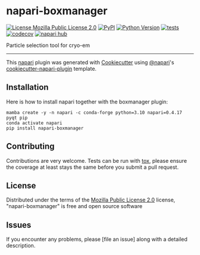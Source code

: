# napari-boxmanager

[![License Mozilla Public License 2.0](https://img.shields.io/pypi/l/napari-boxmanager.svg?color=green)](https://github.com/mstabrin/napari-boxmanager/raw/main/LICENSE)
[![PyPI](https://img.shields.io/pypi/v/napari-boxmanager.svg?color=green)](https://pypi.org/project/napari-boxmanager)
[![Python Version](https://img.shields.io/pypi/pyversions/napari-boxmanager.svg?color=green)](https://python.org)
[![tests](https://github.com/mstabrin/napari-boxmanager/workflows/tests/badge.svg)](https://github.com/mstabrin/napari-boxmanager/actions)
[![codecov](https://codecov.io/gh/mstabrin/napari-boxmanager/branch/main/graph/badge.svg)](https://codecov.io/gh/mstabrin/napari-boxmanager)
[![napari hub](https://img.shields.io/endpoint?url=https://api.napari-hub.org/shields/napari-boxmanager)](https://napari-hub.org/plugins/napari-boxmanager)

Particle selection tool for cryo-em

----------------------------------

This [napari] plugin was generated with [Cookiecutter] using [@napari]'s [cookiecutter-napari-plugin] template.

<!--
Don't miss the full getting started guide to set up your new package:
https://github.com/napari/cookiecutter-napari-plugin#getting-started

and review the napari docs for plugin developers:
https://napari.org/plugins/index.html
-->

## Installation

Here is how to install napari together with the boxmanager plugin:

    mamba create -y -n napari -c conda-forge python=3.10 napari=0.4.17 pyqt pip
    conda activate napari
    pip install napari-boxmanager

## Contributing

Contributions are very welcome. Tests can be run with [tox], please ensure
the coverage at least stays the same before you submit a pull request.

## License

Distributed under the terms of the [Mozilla Public License 2.0] license,
"napari-boxmanager" is free and open source software

## Issues

If you encounter any problems, please [file an issue] along with a detailed description.

[napari]: https://github.com/napari/napari
[Cookiecutter]: https://github.com/audreyr/cookiecutter
[@napari]: https://github.com/napari
[MIT]: http://opensource.org/licenses/MIT
[BSD-3]: http://opensource.org/licenses/BSD-3-Clause
[GNU GPL v3.0]: http://www.gnu.org/licenses/gpl-3.0.txt
[GNU LGPL v3.0]: http://www.gnu.org/licenses/lgpl-3.0.txt
[Apache Software License 2.0]: http://www.apache.org/licenses/LICENSE-2.0
[Mozilla Public License 2.0]: https://www.mozilla.org/media/MPL/2.0/index.txt
[cookiecutter-napari-plugin]: https://github.com/napari/cookiecutter-napari-plugin

[napari]: https://github.com/napari/napari
[tox]: https://tox.readthedocs.io/en/latest/
[pip]: https://pypi.org/project/pip/
[PyPI]: https://pypi.org/
